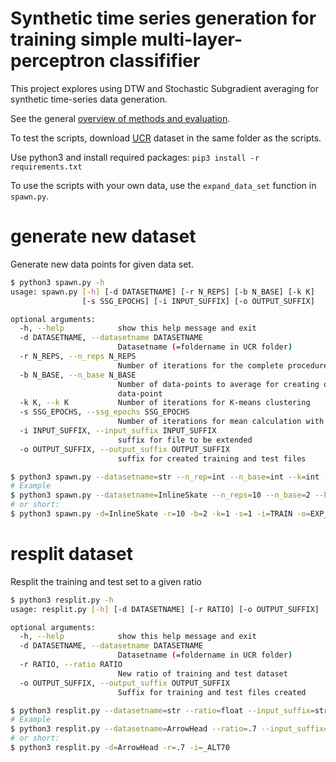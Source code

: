 # Synthetic time series generation for training simple multi-layer-perceptron classififier
This project explores using DTW and Stochastic Subgradient averaging for synthetic time-series data generation.

See the general [overview of methods and evaluation](https://oguzserbetci.github.io/generate-time-series/).

To test the scripts, download [UCR](http://www.cs.ucr.edu/~eamonn/time_series_data/) dataset in the same folder as the scripts.

Use python3 and install required packages:
`pip3 install -r requirements.txt`

To use the scripts with your own data, use the `expand_data_set` function in `spawn.py`.

# generate new dataset
Generate new data points for given data set.
```bash
$ python3 spawn.py -h
usage: spawn.py [-h] [-d DATASETNAME] [-r N_REPS] [-b N_BASE] [-k K]
                [-s SSG_EPOCHS] [-i INPUT_SUFFIX] [-o OUTPUT_SUFFIX]

optional arguments:
  -h, --help            show this help message and exit
  -d DATASETNAME, --datasetname DATASETNAME
                        Datasetname (=foldername in UCR folder)
  -r N_REPS, --n_reps N_REPS
                        Number of iterations for the complete procedure
  -b N_BASE, --n_base N_BASE
                        Number of data-points to average for creating one new
                        data-point
  -k K, --k K           Number of iterations for K-means clustering
  -s SSG_EPOCHS, --ssg_epochs SSG_EPOCHS
                        Number of iterations for mean calculation with SSG
  -i INPUT_SUFFIX, --input_suffix INPUT_SUFFIX
                        suffix for file to be extended
  -o OUTPUT_SUFFIX, --output_suffix OUTPUT_SUFFIX
                        suffix for created training and test files

$ python3 spawn.py --datasetname=str --n_rep=int --n_base=int --k=int --ssg_epochs=int --input_suffix=str --output_suffix=str
# Example
$ python3 spawn.py --datasetname=InlineSkate --n_reps=10 --n_base=2 --k=1 --ssg_epochs=1 --input_suffix=TRAIN --output_suffix=EXP_TRAIN
# or short:
$ python3 spawn.py -d=InlineSkate -r=10 -b=2 -k=1 -s=1 -i=TRAIN -o=EXP_TRAIN
```

# resplit dataset
Resplit the training and test set to a given ratio
```bash
$ python3 resplit.py -h
usage: resplit.py [-h] [-d DATASETNAME] [-r RATIO] [-o OUTPUT_SUFFIX]

optional arguments:
  -h, --help            show this help message and exit
  -d DATASETNAME, --datasetname DATASETNAME
                        Datasetname (=foldername in UCR folder)
  -r RATIO, --ratio RATIO
                        New ratio of training and test dataset
  -o OUTPUT_SUFFIX, --output_suffix OUTPUT_SUFFIX
                        Suffix for training and test files created

$ python3 resplit.py --datasetname=str --ratio=float --input_suffix=str
# Example
$ python3 resplit.py --datasetname=ArrowHead --ratio=.7 --input_suffix=_ALT70
# or short:
$ python3 resplit.py -d=ArrowHead -r=.7 -i=_ALT70
```

